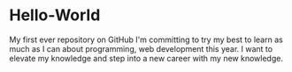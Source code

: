# Hello-World
My first ever repository on GitHub
I'm committing to try my best to learn as much as I can about programming, web development this year. 
I want to elevate my knowledge and step into a new career with my new knowledge.
